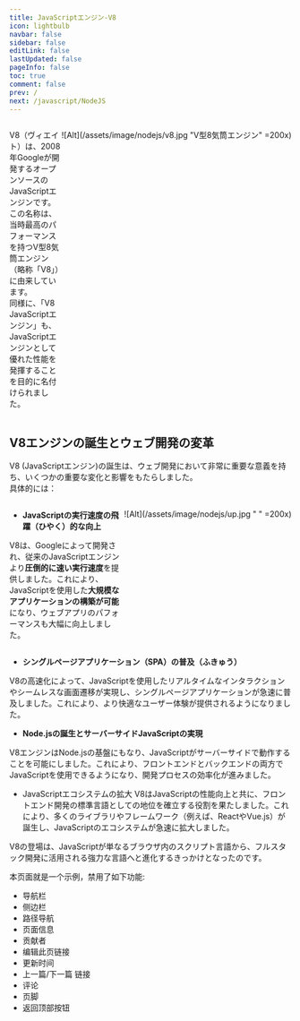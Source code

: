 ```yaml
---
title: JavaScriptエンジン-V8
icon: lightbulb
navbar: false
sidebar: false
editLink: false
lastUpdated: false
pageInfo: false
toc: true
comment: false
prev: /
next: /javascript/NodeJS
---
```




<div style="display:flex;">
<div style="flex:1;">
 
V8（ヴィエイト）は、2008年Googleが開発するオープンソースのJavaScriptエンジンです。  
この名称は、当時最高のパフォーマンスを持つV型8気筒エンジン（略称「V8」）に由来しています。  
同様に、「V8 JavaScriptエンジン」も、JavaScriptエンジンとして優れた性能を発揮することを目的に名付けられました。
</div>
<div>

![Alt](/assets/image/nodejs/v8.jpg "V型8気筒エンジン" =200x)
</div>
</div>

## V8エンジンの誕生とウェブ開発の変革
V8 (JavaScriptエンジン)の誕生は、ウェブ開発において非常に重要な意義を持ち、いくつかの重要な変化と影響をもたらしました。  
具体的には：

<div style="display:flex;">
<div style="flex:1;">

- **JavaScriptの実行速度の飛躍（ひやく）的な向上**  

V8は、Googleによって開発され、従来のJavaScriptエンジンより**圧倒的に速い実行速度**を提供しました。これにより、JavaScriptを使用した**大規模なアプリケーションの構築が可能**になり、ウェブアプリのパフォーマンスも大幅に向上しました。
</div>
<div>

![Alt](/assets/image/nodejs/up.jpg " " =200x)
</div>
</div>

- **シングルページアプリケーション（SPA）の普及（ふきゅう）**  

V8の高速化によって、JavaScriptを使用したリアルタイムなインタラクションやシームレスな画面遷移が実現し、シングルページアプリケーションが急速に普及しました。これにより、より快適なユーザー体験が提供されるようになりました。

- **Node.jsの誕生とサーバーサイドJavaScriptの実現**  

V8エンジンはNode.jsの基盤にもなり、JavaScriptがサーバーサイドで動作することを可能にしました。これにより、フロントエンドとバックエンドの両方でJavaScriptを使用できるようになり、開発プロセスの効率化が進みました。

- JavaScriptエコシステムの拡大
V8はJavaScriptの性能向上と共に、フロントエンド開発の標準言語としての地位を確立する役割を果たしました。これにより、多くのライブラリやフレームワーク（例えば、ReactやVue.js）が誕生し、JavaScriptのエコシステムが急速に拡大しました。

V8の登場は、JavaScriptが単なるブラウザ内のスクリプト言語から、フルスタック開発に活用される強力な言語へと進化するきっかけとなったのです。
<!-- more -->

本页面就是一个示例，禁用了如下功能:

- 导航栏
- 侧边栏
- 路径导航
- 页面信息
- 贡献者
- 编辑此页链接
- 更新时间
- 上一篇/下一篇 链接
- 评论
- 页脚
- 返回顶部按钮
